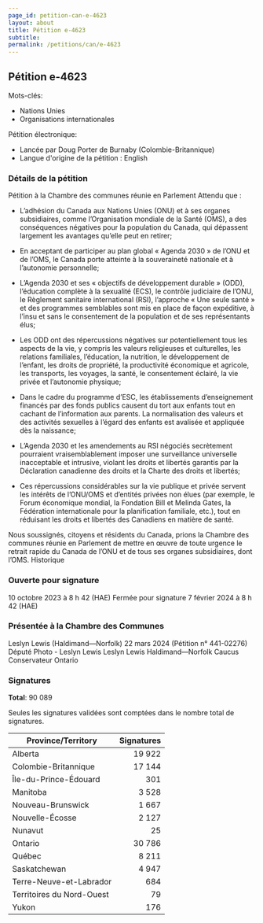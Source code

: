 ```yaml
---
page_id: petition-can-e-4623
layout: about
title: Pétition e-4623
subtitle:
permalink: /petitions/can/e-4623
---
```


## Pétition e-4623

Mots-clés:
- Nations Unies
- Organisations internationales

Pétition électronique:
- Lancée par Doug Porter de Burnaby (Colombie-Britannique)
- Langue d'origine de la pétition : English

### Détails de la pétition

Pétition à la Chambre des communes réunie en Parlement
Attendu que :

- L’adhésion du Canada aux Nations Unies (ONU) et à ses organes subsidiaires, comme l’Organisation mondiale de la Santé (OMS), a des conséquences négatives pour la population du Canada, qui dépassent largement les avantages qu’elle peut en retirer;

- En acceptant de participer au plan global « Agenda 2030 » de l’ONU et de l’OMS, le Canada porte atteinte à la souveraineté nationale et à l’autonomie personnelle;

- L’Agenda 2030 et ses « objectifs de développement durable » (ODD), l’éducation complète à la sexualité (ECS), le contrôle judiciaire de l’ONU, le Règlement sanitaire international (RSI), l’approche « Une seule santé » et des programmes semblables sont mis en place de façon expéditive, à l’insu et sans le consentement de la population et de ses représentants élus;

- Les ODD ont des répercussions négatives sur potentiellement tous les aspects de la vie, y compris les valeurs religieuses et culturelles, les relations familiales, l’éducation, la nutrition, le développement de l’enfant, les droits de propriété, la productivité économique et agricole, les transports, les voyages, la santé, le consentement éclairé, la vie privée et l’autonomie physique;

- Dans le cadre du programme d’ESC, les établissements d’enseignement financés par des fonds publics causent du tort aux enfants tout en cachant de l’information aux parents. La normalisation des valeurs et des activités sexuelles à l’égard des enfants est avalisée et appliquée dès la naissance;

- L’Agenda 2030 et les amendements au RSI négociés secrètement pourraient vraisemblablement imposer une surveillance universelle inacceptable et intrusive, violant les droits et libertés garantis par la Déclaration canadienne des droits et la Charte des droits et libertés;

- Ces répercussions considérables sur la vie publique et privée servent les intérêts de l’ONU/OMS et d’entités privées non élues (par exemple, le Forum économique mondial, la Fondation Bill et Melinda Gates, la Fédération internationale pour la planification familiale, etc.), tout en réduisant les droits et libertés des Canadiens en matière de santé.

Nous soussignés, citoyens et résidents du Canada, prions la Chambre des communes réunie en Parlement de mettre en œuvre de toute urgence le retrait rapide du Canada de l’ONU et de tous ses organes subsidiaires, dont l’OMS.
Historique

### Ouverte pour signature

10 octobre 2023 à 8 h 42 (HAE)
Fermée pour signature
7 février 2024 à 8 h 42 (HAE)

### Présentée à la Chambre des Communes

Leslyn Lewis (Haldimand—Norfolk)
22 mars 2024 (Pétition n° 441-02276)
Député
Photo - Leslyn Lewis
Leslyn Lewis
Haldimand—Norfolk
Caucus Conservateur
Ontario

### Signatures

**Total**: 90 089

Seules les signatures validées sont comptées dans le nombre total de signatures.

| Province/Territory            | Signatures |
|-------------------------------|--------:|
| Alberta                  | 19 922  |
| Colombie-Britannique         | 17 144  |
| Île-du-Prince-Édouard         | 301    |
| Manitoba                 | 3 528   |
| Nouveau-Brunswick          | 1 667   |
| Nouvelle-Écosse            | 2 127   |
| Nunavut                 | 25     |
| Ontario                  | 30 786  |
| Québec                  | 8 211   |
| Saskatchewan              | 4 947   |
| Terre-Neuve-et-Labrador       | 684    |
| Territoires du Nord-Ouest     | 79     |
| Yukon                   | 176    |
